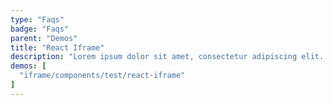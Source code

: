 ```yaml
---
type: "Faqs"
badge: "Faqs"
parent: "Demos"
title: "React Iframe"
description: "Lorem ipsum dolor sit amet, consectetur adipiscing elit. Nunc tempus laoreet leo sit amet iaculis."
demos: [
  "iframe/components/test/react-iframe"
]
---
```

